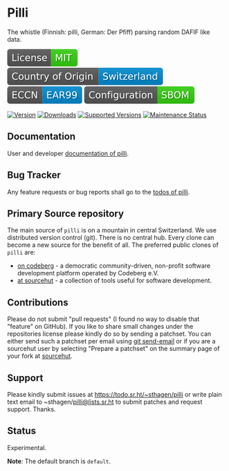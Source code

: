 # Pilli

The whistle (Finnish: pilli, German: Der Pfiff) parsing random DAFIF like data. 

[![License](docs/badges/license-spdx-mit.svg)](https://git.sr.ht/~sthagen/pilli/tree/default/item/LICENSE)
[![Country of Origin](docs/badges/country-of-origin-name-switzerland-neutral.svg)](https://git.sr.ht/~sthagen/pilli/tree/default/item/COUNTRY-OF-ORIGIN)
[![Export Classification Control Number (ECCN)](docs/badges/export-control-classification-number_eccn-ear99-neutral.svg)](https://git.sr.ht/~sthagen/pilli/tree/default/item/EXPORT-CONTROL-CLASSIFICATION-NUMBER)
[![Configuration](docs/badges/configuration-sbom.svg)](https://git.sr.ht/~sthagen/pilli/tree/default/item/docs/third-party/README.md)

[![Version](https://img.shields.io/pypi/v/pilli.svg?style=flat)](https://pypi.python.org/pypi/pilli/)
[![Downloads](https://static.pepy.tech/badge/pilli/month)](https://pepy.tech/project/pilli)
[![Supported Versions](https://img.shields.io/pypi/pyversions/pilli.svg?style=flat)](https://pypi.python.org/pypi/pilli/)
[![Maintenance Status](https://img.shields.io/github/commit-activity/y/sthagen/pilli.svg?style=flat)](https://git.sr.ht/~sthagen/pilli/log)

## Documentation

User and developer [documentation of pilli](https://codes.dilettant.life/docs/pilli).

## Bug Tracker

Any feature requests or bug reports shall go to the [todos of pilli](https://todo.sr.ht/~sthagen/pilli).

## Primary Source repository

The main source of `pilli` is on a mountain in central Switzerland.
We use distributed version control (git).
There is no central hub.
Every clone can become a new source for the benefit of all.
The preferred public clones of `pilli` are:

* [on codeberg](https://codeberg.org/sthagen/pilli) - a democratic community-driven, non-profit software development platform operated by Codeberg e.V.
* [at sourcehut](https://git.sr.ht/~sthagen/pilli) - a collection of tools useful for software development.

## Contributions

Please do not submit "pull requests" (I found no way to disable that "feature" on GitHub).
If you like to share small changes under the repositories license please kindly do so by sending a patchset.
You can either send such a patchset per email using [git send-email](https://git-send-email.io) or 
if you are a sourcehut user by selecting "Prepare a patchset" on the summary page of your fork at [sourcehut](https://git.sr.ht/).

## Support

Please kindly submit issues at https://todo.sr.ht/~sthagen/pilli or write plain text email to ~sthagen/pilli@lists.sr.ht to submit patches and request support. Thanks.

## Status

Experimental.

**Note**: The default branch is `default`.
